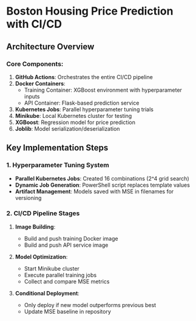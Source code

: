 # Boston Housing Price Prediction with CI/CD

## Architecture Overview

### Core Components:
1. **GitHub Actions**: Orchestrates the entire CI/CD pipeline
2. **Docker Containers**:
   - Training Container: XGBoost environment with hyperparameter inputs
   - API Container: Flask-based prediction service
3. **Kubernetes Jobs**: Parallel hyperparameter tuning trials
4. **Minikube**: Local Kubernetes cluster for testing
5. **XGBoost**: Regression model for price prediction
6. **Joblib**: Model serialization/deserialization

## Key Implementation Steps

### 1. Hyperparameter Tuning System
- **Parallel Kubernetes Jobs**: Created 16 combinations (2^4 grid search)
- **Dynamic Job Generation**: PowerShell script replaces template values
- **Artifact Management**: Models saved with MSE in filenames for versioning

### 2. CI/CD Pipeline Stages
1. **Image Building**:
   - Build and push training Docker image
   - Build and push API service image

2. **Model Optimization**:
   - Start Minikube cluster
   - Execute parallel training jobs
   - Collect and compare MSE metrics

3. **Conditional Deployment**:
   - Only deploy if new model outperforms previous best
   - Update MSE baseline in repository


